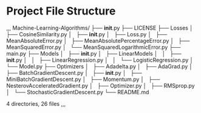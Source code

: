# Project File Structure

,,,
Machine-Learning-Algorithms/
├── __init__.py
├── LICENSE
├── Losses
│   ├── CosineSimilarity.py
│   ├── __init__.py
│   ├── Loss.py
│   ├── MeanAbsoluteError.py
│   ├── MeanAbsolutePercentageError.py
│   ├── MeanSquaredError.py
│   └── MeanSquaredLogarithmicError.py
├── main.py
├── Models
│   ├── __init__.py
│   ├── LinearModels
│   │   ├── __init__.py
│   │   ├── LinearRegression.py
│   │   └── LogisticRegression.py
│   └── Model.py
├── Optimizers
│   ├── Adadelta.py
│   ├── AdaGrad.py
│   ├── BatchGradientDescent.py
│   ├── __init__.py
│   ├── MiniBatchGradientDescent.py
│   ├── Momentum.py
│   ├── NesterovAcceleratedGradient.py
│   ├── Optimizer.py
│   ├── RMSprop.py
│   └── StochasticGradientDescent.py
└── README.md

4 directories, 26 files
,,,
